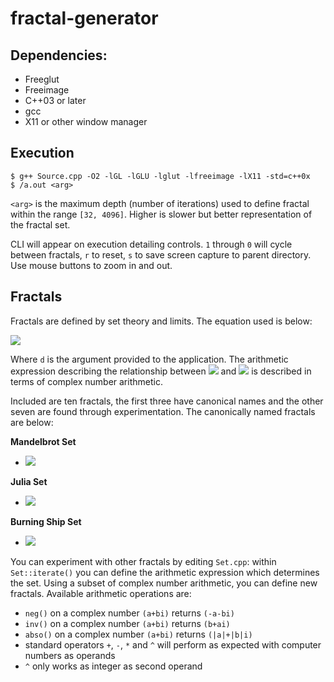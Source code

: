 # fractal-generator

## Dependencies:
- Freeglut
- Freeimage
- C++03 or later
- gcc
- X11 or other window manager

## Execution
    $ g++ Source.cpp -O2 -lGL -lGLU -lglut -lfreeimage -lX11 -std=c++0x
    $ /a.out <arg>
  
`<arg>` is the maximum depth (number of iterations) used to define fractal within the range `[32, 4096]`. Higher is slower but better representation of the fractal set.

CLI will appear on execution detailing controls. `1` through `0` will cycle between fractals, `r` to reset, `s` to save screen capture to parent directory. Use mouse buttons to zoom in and out.

## Fractals
Fractals are defined by set theory and limits. The equation used is below:

<img src="https://latex.codecogs.com/gif.latex?z_n\in\text{F}\text{iff}\limsup_{n\to\\d}|z_{n+1}|\leq5" /> 

Where `d` is the argument provided to the application. The arithmetic expression describing the relationship between <img src="https://latex.codecogs.com/gif.latex?z_n" /> and <img src="https://latex.codecogs.com/gif.latex?z_{n+1}" /> is described in terms of complex number arithmetic.

Included are ten fractals, the first three have canonical names and the other seven are found through experimentation. The canonically named fractals are below:

<b>Mandelbrot Set</b>
- <img src="https://latex.codecogs.com/gif.latex?z_{n+1}=z_n^2+c" /> 

<b>Julia Set</b>
- <img src="https://latex.codecogs.com/gif.latex?z_{n+1}=z_n^2+(-0.835-0.232i)" /> 

<b>Burning Ship Set</b>
- <img src="https://latex.codecogs.com/gif.latex?z_{n+1}=|z_n|^2+c" /> 

You can experiment with other fractals by editing `Set.cpp`: within `Set::iterate()` you can define the arithmetic expression which determines the set. Using a subset of complex number arithmetic, you can define new fractals. Available arithmetic operations are:

- `neg()` on a complex number `(a+bi)` returns `(-a-bi)`
- `inv()` on a complex number `(a+bi)` returns `(b+ai)`
- `abso()` on a complex number `(a+bi)` returns `(|a|+|b|i)`
- standard operators `+`, `-`, `*` and `^` will perform as expected with computer numbers as operands
- `^` only works as integer as second operand

